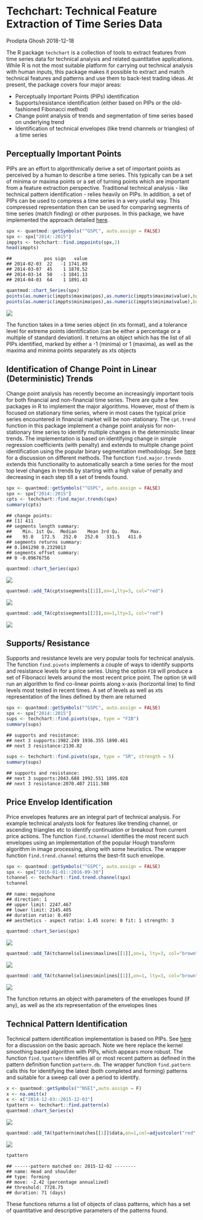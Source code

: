 Techchart: Technical Feature Extraction of Time Series Data
================
Prodipta Ghosh
2018-12-18

The R package `techchart` is a collection of tools to extract features from time series data for technical analysis and related quantitative applications. While R is not the most suitable platform for carrying out technical analysis with human inputs, this package makes it possible to extract and match technical features and patterns and use them to back-test trading ideas. At present, the package covers four major areas:

-   Perceptually Important Points (PIPs) identification
-   Supports/resistance identification (either based on PIPs or the old-fashioned Fibonacci method)
-   Change point analysis of trends and segmentation of time series based on underlying trend
-   Identification of technical envelopes (like trend channels or triangles) of a time series

Perceptually Important Points
-----------------------------

PIPs are an effort to algorithmically derive a set of important points as perceived by a human to describe a time series. This typically can be a set of minima or maxima points or a set of turning points which are important from a feature extraction perspective. Traditional technical analysis - like technical pattern identification - relies heavily on PIPs. In addition, a set of PIPs can be used to compress a time series in a very useful way. This compressed representation then can be used for comparing segments of time series (match finding) or other purposes. In this package, we have implemented the approach detailed [here](https://www.cs.cmu.edu/~eugene/research/full/search-series.pdf).

``` r
spx <- quantmod::getSymbols("^GSPC", auto.assign = FALSE)
spx <- spx["2014::2015"]
imppts <- techchart::find.imppoints(spx,2)
head(imppts)
```

    ##            pos sign   value
    ## 2014-02-03  22   -1 1741.89
    ## 2014-03-07  45    1 1878.52
    ## 2014-03-14  50   -1 1841.13
    ## 2014-04-03  64    1 1891.43

``` r
quantmod::chart_Series(spx)
points(as.numeric(imppts$maxima$pos),as.numeric(imppts$maxima$value),bg="green",pch=24,cex=1.25)
points(as.numeric(imppts$minima$pos),as.numeric(imppts$minima$value),bg="red",pch=25,cex=1.25)
```

<img src="techchart_files/figure-markdown_github/unnamed-chunk-2-1.png" style="display: block; margin: auto;" />

The function takes in a time series object (in xts format), and a tolerance level for extreme points identification (can be either a percentage or a multiple of standard deviation). It returns an object which has the list of all PIPs identified, marked by either a -1 (minima) or 1 (maxima), as well as the maxima and minima points separately as xts objects

Identification of Change Point in Linear (Deterministic) Trends
---------------------------------------------------------------

Change point analysis has recently become an increasingly important tools for both financial and non-financial time series. There are quite a few packages in R to implement the major algorithms. However, most of them is focused on stationary time series, where in most cases the typical price series encountered in financial market will be non-stationary. The `cpt.trend` function in this package implement a change point analysis for non-stationary time series to identify multiple changes in the deterministic linear trends. The implementation is based on identifying change in simple regression coefficients (with penalty) and extends to multiple change point identification using the popular binary segmentation methodology. See [here](https://arxiv.org/pdf/1101.1438.pdf) for a discussion on different methods. The function `find.major.trends` extends this functionality to automatically search a time series for the most top level changes in trends by starting with a high value of penalty and decreasing in each step till a set of trends found.

``` r
spx <- quantmod::getSymbols("^GSPC", auto.assign = FALSE)
spx <- spx["2014::2015"]
cpts <- techchart::find.major.trends(spx)
summary(cpts)
```

    ## change points:
    ## [1] 411
    ## segments length summary:
    ##    Min. 1st Qu.  Median    Mean 3rd Qu.    Max. 
    ##    93.0   172.5   252.0   252.0   331.5   411.0 
    ## segments returns summary:
    ## 0.1041298 0.2329813
    ## segments offset summary:
    ## 0 -0.09676756

``` r
quantmod::chart_Series(spx)
```

<img src="techchart_files/figure-markdown_github/unnamed-chunk-3-1.png" style="display: block; margin: auto;" />

``` r
quantmod::add_TA(cpts$segments[[1]],on=1,lty=3, col="red")
```

<img src="techchart_files/figure-markdown_github/unnamed-chunk-3-2.png" style="display: block; margin: auto;" />

``` r
quantmod::add_TA(cpts$segments[[2]],on=1,lty=3, col="red")
```

<img src="techchart_files/figure-markdown_github/unnamed-chunk-3-3.png" style="display: block; margin: auto;" />

Supports/ Resistance
--------------------

Supports and resistance levels are very popular tools for technical analysis. The function `find.pivots` implements a couple of ways to identify supports and resistance levels for a price series. Using the option `FIB` will produce a set of Fibonacci levels around the most recent price point. The option `SR` will run an algorithm to find co-linear points along x-axis (horizontal line) to find levels most tested in recent times. A set of levels as well as xts representation of the lines defined by them are returned

``` r
spx <- quantmod::getSymbols("^GSPC", auto.assign = FALSE)
spx <- spx["2014::2015"]
sups <- techchart::find.pivots(spx, type = "FIB")
summary(sups)
```

    ## supports and resistance:
    ## next 3 supports:1982.249 1936.355 1890.461
    ## next 3 resistance:2130.82

``` r
sups <- techchart::find.pivots(spx, type = "SR", strength = 5)
summary(sups)
```

    ## supports and resistance:
    ## next 3 supports:2043.688 1992.551 1895.028
    ## next 3 resistance:2070.407 2111.588

Price Envelop Identification
----------------------------

Price envelopes features are an integral part of technical analysis. For example technical analysts look for features like trending channel, or ascending triangles etc to identify continuation or breakout from current price actions. The function `find.tchannel` identifies the most recent such envelopes using an implementation of the popular Hough transform algorithm in image processing, along with some heuristics. The wrapper function `find.trend.channel` returns the best-fit such envelope.

``` r
spx <- quantmod::getSymbols("^GSPC", auto.assign = FALSE)
spx <- spx["2016-01-01::2016-09-30"]
tchannel <- techchart::find.trend.channel(spx)
tchannel
```

    ## name: megaphone
    ## direction: 1
    ## upper limit: 2247.467
    ## lower limit: 2145.405
    ## duration ratio: 0.497
    ## aesthetics - aspect ratio: 1.45 score: 0 fit: 1 strength: 3

``` r
quantmod::chart_Series(spx)
```

<img src="techchart_files/figure-markdown_github/unnamed-chunk-5-1.png" style="display: block; margin: auto;" />

``` r
quantmod::add_TA(tchannel$xlines$maxlines[[1]],on=1, lty=3, col="brown")
```

<img src="techchart_files/figure-markdown_github/unnamed-chunk-5-2.png" style="display: block; margin: auto;" />

``` r
quantmod::add_TA(tchannel$xlines$minlines[[1]],on=1, lty=3, col="brown")
```

<img src="techchart_files/figure-markdown_github/unnamed-chunk-5-3.png" style="display: block; margin: auto;" />

The function returns an object with parameters of the envelopes found (if any), as well as the xts representation of the envelopes lines

Technical Pattern Identification
--------------------------------

Technical pattern identification implementation is based on PIPs. See [here](http://web.mit.edu/people/wangj/pap/LoMamayskyWang00.pdf) for a discussion on the basic aproach. Note we here replace the kernel smoothing based algorithm with PIPs, which appears more robust. The function `find.tpattern` identifies all or most recent pattern as defined in the pattern definition function `pattern.db`. The wrapper function `find.pattern` calls this for identifying the latest (both completed and forming) patterns and suitable for a sweep call over a period to identify.

``` r
x <- quantmod::getSymbols("^NSEI",auto.assign = F)
x <- na.omit(x)
x <- x["2014-12-03::2015-12-03"]
tpattern <- techchart::find.pattern(x)
quantmod::chart_Series(x)
```

<img src="techchart_files/figure-markdown_github/unnamed-chunk-6-1.png" style="display: block; margin: auto;" />

``` r
quantmod::add_TA(tpattern$matches[[1]]$data,on=1,col=adjustcolor("red",alpha.f = 0.5), lwd=5)
```

<img src="techchart_files/figure-markdown_github/unnamed-chunk-6-2.png" style="display: block; margin: auto;" />

``` r
tpattern
```

    ## ------pattern matched on: 2015-12-02 --------
    ## name: Head and shoulder
    ## type: forming
    ## move: -2.42 (percentage annualized)
    ## threshold: 7728.75
    ## duration: 71 (days)

These functions returns a list of objects of class patterns, which has a set of quantitative and descriptive parameters of the patterns found.

